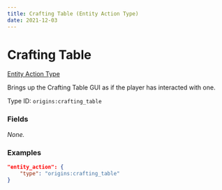 ```yaml
---
title: Crafting Table (Entity Action Type)
date: 2021-12-03
---
```


# Crafting Table

[Entity Action Type](../entity_action_types.md)

Brings up the Crafting Table GUI as if the player has interacted with one.

Type ID: `origins:crafting_table`


### Fields

_None._


### Examples

```json
"entity_action": {
    "type": "origins:crafting_table"
}
```
